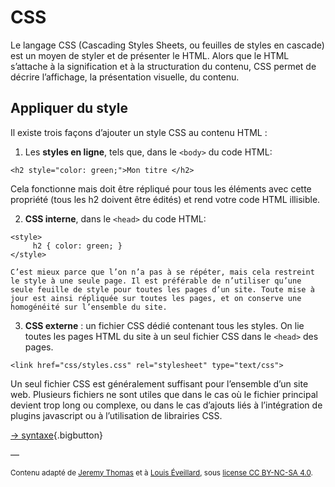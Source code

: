 # CSS

Le langage CSS (Cascading Styles Sheets, ou feuilles de styles en cascade) est un moyen de styler et de présenter le HTML. Alors que le HTML s’attache à la signification et à la structuration du contenu, CSS permet de décrire l’affichage, la présentation visuelle, du contenu.

## Appliquer du style
Il existe trois façons d’ajouter un style CSS au contenu HTML :

1. Les **styles en ligne**, tels que, dans le `<body>` du code HTML:
```
<h2 style="color: green;">Mon titre </h2>
```
Cela fonctionne mais doit être répliqué pour tous les éléments avec cette propriété (tous les h2 doivent être édités) et rend votre code HTML illisible.

2. **CSS interne**, dans le `<head>` du code HTML:
```
<style>
     h2 { color: green; }
</style>
```

    C’est mieux parce que l’on n’a pas à se répéter, mais cela restreint le style à une seule page. Il est préférable de n’utiliser qu’une seule feuille de style pour toutes les pages d’un site. Toute mise à jour est ainsi répliquée sur toutes les pages, et on conserve une homogénéité sur l’ensemble du site.

3. **CSS externe** : un fichier CSS dédié contenant tous les styles. On lie toutes les pages HTML du site à un seul fichier CSS dans le `<head>` des pages.
```
<link href="css/styles.css" rel="stylesheet" type="text/css">
```
Un seul fichier CSS est généralement suffisant pour l’ensemble d’un site web. Plusieurs fichiers ne sont utiles que dans le cas où le fichier principal devient trop long ou complexe, ou dans le cas d’ajouts liés à l’intégration de plugins javascript ou à l’utilisation de librairies CSS.


[→ syntaxe](syntax/){.bigbutton}

—

<small>Contenu adapté de [Jeremy Thomas](https://marksheet.io) et à [Louis Éveillard](http://pca.louiseveillard.com/),  sous [license CC BY-NC-SA 4.0](https://creativecommons.org/licenses/by-nc-sa/4.0/). </small>
